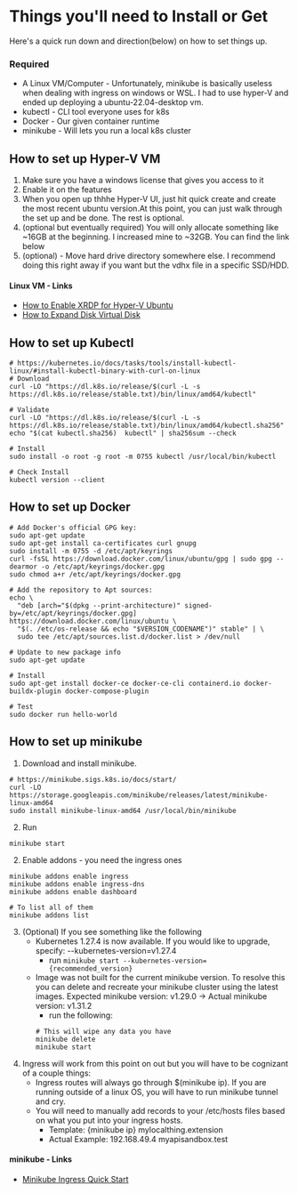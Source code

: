 # Things you'll need to Install or Get

Here's a quick run down and direction(below) on how to set things up.

### Required
- A Linux VM/Computer - Unfortunately, minikube is basically useless when dealing with ingress on windows or WSL. I had to use hyper-V and ended up deploying a ubuntu-22.04-desktop vm.
- kubectl - CLI tool everyone uses for k8s
- Docker - Our given container runtime
- minikube - Will lets you run a local k8s cluster

## How to set up Hyper-V VM
1. Make sure you have a windows license that gives you access to it
2. Enable it on the features
3. When you open up thhhe Hyper-V UI, just hit quick create and create the most recent ubuntu version.At this point, you can just walk through the set up and be done. The rest is optional.
4. (optional but eventually required) You will only allocate something like ~16GB at the beginning. I increased mine to ~32GB. You can find the link below
5. (optional) - Move hard drive directory somewhere else. I recommend doing this right away if you want but the vdhx file in a specific SSD/HDD. 

#### Linux VM - Links
- [How to Enable XRDP for Hyper-V Ubuntu](https://superuser.com/questions/1773172/remote-desktop-cant-connect-to-hyper-v-ubuntu-v22-04-guest)
- [How to Expand Disk Virtual Disk](https://linguist.is/2020/08/12/expand-ubuntu-disk-after-hyper-v-quick-create/)



## How to set up Kubectl
```shell
# https://kubernetes.io/docs/tasks/tools/install-kubectl-linux/#install-kubectl-binary-with-curl-on-linux
# Download
curl -LO "https://dl.k8s.io/release/$(curl -L -s https://dl.k8s.io/release/stable.txt)/bin/linux/amd64/kubectl"

# Validate
curl -LO "https://dl.k8s.io/release/$(curl -L -s https://dl.k8s.io/release/stable.txt)/bin/linux/amd64/kubectl.sha256"
echo "$(cat kubectl.sha256)  kubectl" | sha256sum --check

# Install
sudo install -o root -g root -m 0755 kubectl /usr/local/bin/kubectl

# Check Install
kubectl version --client

```



## How to set up Docker
```shell
# Add Docker's official GPG key:
sudo apt-get update
sudo apt-get install ca-certificates curl gnupg
sudo install -m 0755 -d /etc/apt/keyrings
curl -fsSL https://download.docker.com/linux/ubuntu/gpg | sudo gpg --dearmor -o /etc/apt/keyrings/docker.gpg
sudo chmod a+r /etc/apt/keyrings/docker.gpg

# Add the repository to Apt sources:
echo \
  "deb [arch="$(dpkg --print-architecture)" signed-by=/etc/apt/keyrings/docker.gpg] https://download.docker.com/linux/ubuntu \
  "$(. /etc/os-release && echo "$VERSION_CODENAME")" stable" | \
  sudo tee /etc/apt/sources.list.d/docker.list > /dev/null

# Update to new package info
sudo apt-get update

# Install
sudo apt-get install docker-ce docker-ce-cli containerd.io docker-buildx-plugin docker-compose-plugin

# Test
sudo docker run hello-world

```



## How to set up minikube

1. Download and install minikube. 
```shell
# https://minikube.sigs.k8s.io/docs/start/
curl -LO https://storage.googleapis.com/minikube/releases/latest/minikube-linux-amd64
sudo install minikube-linux-amd64 /usr/local/bin/minikube
```
2. Run
```shell
minikube start
```

2. Enable addons - you need the ingress ones
```shell
minikube addons enable ingress
minikube addons enable ingress-dns
minikube addons enable dashboard

# To list all of them
minikube addons list
```

3. (Optional) If you see something like the following
    - Kubernetes 1.27.4 is now available. If you would like to upgrade, specify: --kubernetes-version=v1.27.4
        - run ```minikube start --kubernetes-version={recommended_version}```
    - Image was not built for the current minikube version. To resolve this you can delete and recreate your minikube cluster using the latest images. Expected minikube version: v1.29.0 -> Actual minikube version: v1.31.2
        - run the following:
        ```
        # This will wipe any data you have
        minikube delete
        minikube start
        ```
4. Ingress will work from this point on out but you will have to be cognizant of a couple things:
    - Ingress routes will always go through $(minikube ip). If you are running outside of a linux OS, you will have to run minikube tunnel and cry.
    - You will need to manually add records to your /etc/hosts files based on what you put into your ingress hosts.
        - Template: {minikube ip} mylocalthing.extension
        - Actual Example: 192.168.49.4 myapisandbox.test

#### minikube - Links
- [Minikube Ingress Quick Start](https://minikube.sigs.k8s.io/docs/handbook/addons/ingress-dns/)






